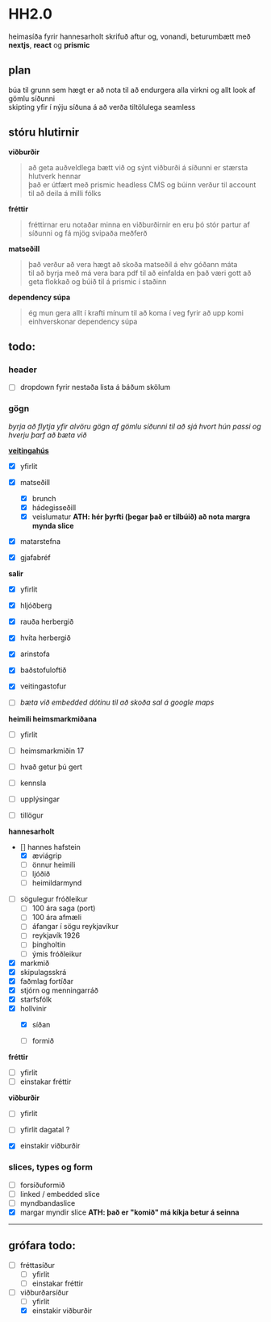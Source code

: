 # HH2.0

heimasíða fyrir hannesarholt skrifuð aftur og, vonandi, beturumbætt með **nextjs**, **react** og **prismic**

## plan

búa til grunn sem hægt er að nota til að endurgera alla virkni og allt look af gömlu síðunni  
skipting yfir í nýju síðuna á að verða tiltölulega seamless

## stóru hlutirnir

**viðburðir**
> að geta auðveldlega bætt við og sýnt viðburði á síðunni er stærsta hlutverk hennar  
> það er útfært með prismic headless CMS og búinn verður til account til að deila á milli fólks

**fréttir**
> fréttirnar eru notaðar minna en viðburðirnir en eru þó stór partur af síðunni og fá mjög svipaða meðferð

**matseðill**
> það verður að vera hægt að skoða matseðil á ehv góðann máta  
> til að byrja með má vera bara pdf til að einfalda en það væri gott að geta flokkað og búið til á prismic í staðinn

**dependency súpa**
> ég mun gera allt í krafti mínum til að koma í veg fyrir að upp komi einhverskonar dependency súpa

## todo:
### header
- [ ] dropdown fyrir nestaða lista á báðum skölum

### gögn
*byrja að flytja yfir alvöru gögn af gömlu síðunni til að sjá hvort hún passi og hverju þarf að bæta við*

[**veitingahús**](pages/veitingahus)
- [x] yfirlit 
- [x] matseðill
  - [x] brunch
  - [x] hádegisseðill
  - [x] veislumatur **ATH: hér þyrfti (þegar það er tilbúið) að nota margra mynda slice**
- [x] matarstefna
- [x] gjafabréf


**salir** 
- [x] yfirlit
- [x] hljóðberg
- [x] rauða herbergið
- [x] hvíta herbergið
- [x] arinstofa
- [x] baðstofuloftið
- [x] veitingastofur
- [ ] *bæta við embedded dótinu til að skoða sal á google maps*


**heimili heimsmarkmiðana** 
- [ ] yfirlit
- [ ] heimsmarkmiðin 17
- [ ] hvað getur þú gert 
- [ ] kennsla
- [ ] upplýsingar
- [ ] tillögur


**hannesarholt** 
- [] hannes hafstein
  - [x] æviágrip
  - [ ] önnur heimili
  - [ ] ljóðið
  - [ ] heimildarmynd
- [ ] sögulegur fróðleikur
  - [ ] 100 ára saga (port)
  - [ ] 100 ára afmæli
  - [ ] áfangar í sögu reykjavíkur
  - [ ] reykjavík 1926
  - [ ] þingholtin
  - [ ] ýmis fróðleikur
- [x] markmið
- [x] skipulagsskrá
- [x] faðmlag fortíðar
- [x] stjórn og menningarráð
- [x] starfsfólk
- [x] hollvinir
  - [x] síðan
  - [ ] formið


**fréttir** 
- [ ] yfirlit
- [ ] einstakar fréttir 

**viðburðir** 
- [ ] yfirlit
- [ ] yfirlit dagatal ?
- [x] einstakir viðburðir


### slices, types og form
- [ ] forsíðuformið
- [ ] linked / embedded slice
- [ ] myndbandaslice
- [x] margar myndir slice **ATH: það er "komið" má kíkja betur á seinna**

---

## grófara todo: 
- [ ] fréttasíður
  - [ ] yfirlit
  - [ ] einstakar fréttir
- [ ] viðburðarsíður
  - [ ] yfirlit
  - [x] einstakir viðburðir
